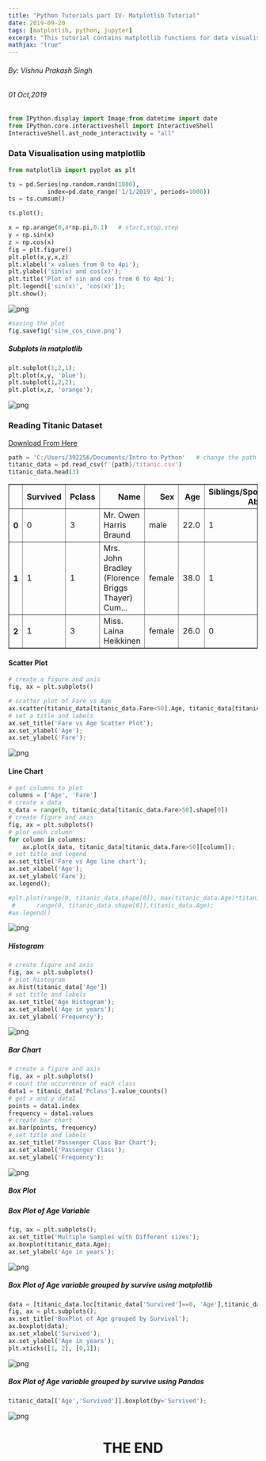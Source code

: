 ```yaml
---
title: "Python Tutorials part IV- Matplotlib Tutorial"
date: 2019-09-20
tags: [matplotlib, python, jupyter]
excerpt: "This tutorial contains matplotlib functions for data visualisation."
mathjax: "true"
---
```

<!---<font size="5"><center><h2>Intro To Python For Data Analysis - Part 1</h2></center></font>-->
<h6>By: Vishnu Prakash Singh</h6>
<h6>01 Oct,2019</h6>

```python
from IPython.display import Image;from datetime import date
from IPython.core.interactiveshell import InteractiveShell
InteractiveShell.ast_node_interactivity = "all"
```

### Data Visualisation using matplotlib

```python
from matplotlib import pyplot as plt

ts = pd.Series(np.random.randn(1000),
           index=pd.date_range('1/1/2019', periods=1000))
ts = ts.cumsum()

ts.plot();
```

```python
x = np.arange(0,4*np.pi,0.1)   # start,stop,step
y = np.sin(x)
z = np.cos(x)
fig = plt.figure()
plt.plot(x,y,x,z)
plt.xlabel('x values from 0 to 4pi');   
plt.ylabel('sin(x) and cos(x)');
plt.title('Plot of sin and cos from 0 to 4pi');
plt.legend(['sin(x)', 'cos(x)']);     
plt.show();
```
![png](/images/output_4_0.png)

```python
#saving the plot
fig.savefig('sine_cos_cuve.png')
```

##### Subplots in matplotlib


```python
plt.subplot(1,2,1);
plt.plot(x,y, 'blue');
plt.subplot(1,2,2);
plt.plot(x,z, 'orange');
```
![png](/images/output_7_0.png)

### Reading Titanic Dataset
[Download From Here](https://web.stanford.edu/class/archive/cs/cs109/cs109.1166/problem12.html)


```python
path = 'C:/Users/392256/Documents/Intro to Python'   # change the path to your file location
titanic_data = pd.read_csv(f'{path}/titanic.csv')
titanic_data.head(3)
```
<div>
<style scoped>
    .dataframe tbody tr th:only-of-type {
        vertical-align: middle;
    }

    .dataframe tbody tr th {
        vertical-align: top;
    }

    .dataframe thead th {
        text-align: right;
    }
</style>
<table border="1" class="dataframe">
  <thead>
    <tr style="text-align: right;">
      <th></th>
      <th>Survived</th>
      <th>Pclass</th>
      <th>Name</th>
      <th>Sex</th>
      <th>Age</th>
      <th>Siblings/Spouses Aboard</th>
      <th>Parents/Children Aboard</th>
      <th>Fare</th>
    </tr>
  </thead>
  <tbody>
    <tr>
      <th>0</th>
      <td>0</td>
      <td>3</td>
      <td>Mr. Owen Harris Braund</td>
      <td>male</td>
      <td>22.0</td>
      <td>1</td>
      <td>0</td>
      <td>7.2500</td>
    </tr>
    <tr>
      <th>1</th>
      <td>1</td>
      <td>1</td>
      <td>Mrs. John Bradley (Florence Briggs Thayer) Cum...</td>
      <td>female</td>
      <td>38.0</td>
      <td>1</td>
      <td>0</td>
      <td>71.2833</td>
    </tr>
    <tr>
      <th>2</th>
      <td>1</td>
      <td>3</td>
      <td>Miss. Laina Heikkinen</td>
      <td>female</td>
      <td>26.0</td>
      <td>0</td>
      <td>0</td>
      <td>7.9250</td>
    </tr>
  </tbody>
</table>
</div>

#### Scatter Plot
```python
# create a figure and axis
fig, ax = plt.subplots()

# scatter plot of Fare vs Age
ax.scatter(titanic_data[titanic_data.Fare<50].Age, titanic_data[titanic_data.Fare<50].Fare)
# set a title and labels
ax.set_title('Fare vs Age Scatter Plot');
ax.set_xlabel('Age');
ax.set_ylabel('Fare');
```
![png](/images/output_11_0.png)

#### Line Chart


```python
# get columns to plot
columns = ['Age', 'Fare']
# create x data
x_data = range(0, titanic_data[titanic_data.Fare>50].shape[0])
# create figure and axis
fig, ax = plt.subplots()
# plot each column
for column in columns:
    ax.plot(x_data, titanic_data[titanic_data.Fare>50][column]);
# set title and legend
ax.set_title('Fare vs Age line chart');
ax.set_xlabel('Age');
ax.set_ylabel('Fare');
ax.legend();

#plt.plot(range(0, titanic_data.shape[0]), max(titanic_data.Age)*titanic_data['Fare']/max(titanic_data.Fare),
 #      range(0, titanic_data.shape[0]),titanic_data.Age);
#ax.legend()
```
![png](/images/output_13_1.png)

##### Histogram

```python
# create figure and axis
fig, ax = plt.subplots()
# plot histogram
ax.hist(titanic_data['Age'])
# set title and labels
ax.set_title('Age Histogram');
ax.set_xlabel('Age in years');
ax.set_ylabel('Frequency');
```
![png](/images/output_15_0.png)

##### Bar Chart


```python
# create a figure and axis 
fig, ax = plt.subplots() 
# count the occurrence of each class
data1 = titanic_data['Pclass'].value_counts() 
# get x and y data1 
points = data1.index 
frequency = data1.values 
# create bar chart 
ax.bar(points, frequency) 
# set title and labels 
ax.set_title('Passenger Class Bar Chart');
ax.set_xlabel('Passenger Class');
ax.set_ylabel('Frequency');
```
![png](/images/output_17_0.png)

##### Box Plot

##### Box Plot of Age Variable


```python
fig, ax = plt.subplots();
ax.set_title('Multiple Samples with Different sizes');
ax.boxplot(titanic_data.Age);
ax.set_ylabel('Age in years');
```


![png](/images/output_20_0.png)


##### Box Plot of Age variable grouped by survive using matplotlib


```python
data = [titanic_data.loc[titanic_data['Survived']==0, 'Age'],titanic_data.loc[titanic_data['Survived']==1, 'Age']]
fig, ax = plt.subplots();
ax.set_title('BoxPlot of Age grouped by Survival');
ax.boxplot(data);
ax.set_xlabel('Survived');
ax.set_ylabel('Age in years');
plt.xticks([1, 2], [0,1]);
```


![png](/images/output_22_0.png)


##### Box Plot of Age variable grouped by survive using Pandas


```python
titanic_data[['Age','Survived']].boxplot(by='Survived');
```


![png](/images/output_24_0.png)


<h1><center>THE END</center></h1>
